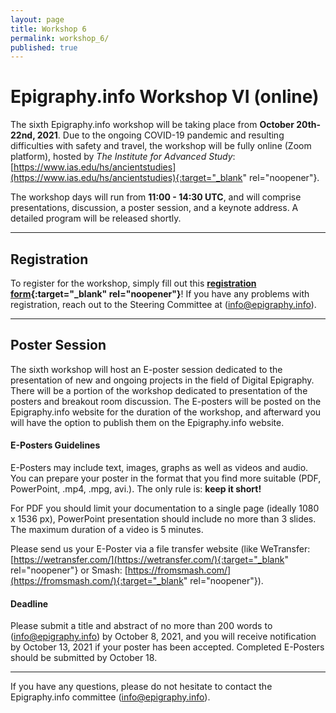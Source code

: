 ```yaml
---
layout: page
title: Workshop 6
permalink: workshop_6/
published: true
---
```




# Epigraphy.info Workshop VI (online)

The sixth Epigraphy.info workshop will be taking place from **October 20th-22nd, 2021**. Due to the ongoing COVID-19 pandemic and resulting difficulties with safety and travel, the workshop will be fully online (Zoom platform), hosted by *The Institute for Advanced Study*: [https://www.ias.edu/hs/ancientstudies](https://www.ias.edu/hs/ancientstudies){:target="_blank" rel="noopener"}.

The workshop days will run from **11:00 - 14:30 UTC**, and will comprise presentations, discussion, a poster session, and a keynote address. A detailed program will be released shortly.

---

## Registration

To register for the workshop, simply fill out this **[registration form](https://bit.ly/3nFzHBN){:target="_blank" rel="noopener"}**! If you have any problems with registration, reach out to the Steering Committee at ([info@epigraphy.info](mailto:info@epigraphy.info)).

---

## Poster Session

The sixth workshop will host an E-poster session dedicated to the presentation of new and ongoing projects in the field of Digital Epigraphy. There will be a portion of the workshop dedicated to presentation of the posters and breakout room discussion. The E-posters will be posted on the Epigraphy.info website for the duration of the workshop, and afterward you will have the option to publish them on the Epigraphy.info website.

#### E-Posters Guidelines

E-Posters may include text, images, graphs as well as videos and audio. You can prepare your poster in the format that you find more suitable (PDF, PowerPoint, .mp4, .mpg, avi.).
The only rule is: **keep it short!**

For PDF you should limit your documentation to a single page (ideally 1080 x 1536 px), PowerPoint presentation should include no more than 3 slides.
The maximum duration of a video is 5 minutes.

Please send us your E-Poster via a file transfer website (like WeTransfer: [https://wetransfer.com/](https://wetransfer.com/){:target="_blank" rel="noopener"} or Smash: [https://fromsmash.com/](https://fromsmash.com/){:target="_blank" rel="noopener"}).

#### Deadline
Please submit a title and abstract of no more than 200 words to ([info@epigraphy.info](mailto:info@epigraphy.info)) by October 8, 2021, and you will receive notification by October 13, 2021 if your poster has been accepted. Completed E-Posters should be submitted by October 18.


---


If you have any questions, please do not hesitate to contact the Epigraphy.info committee ([info@epigraphy.info](mailto:info@epigraphy.info)).
